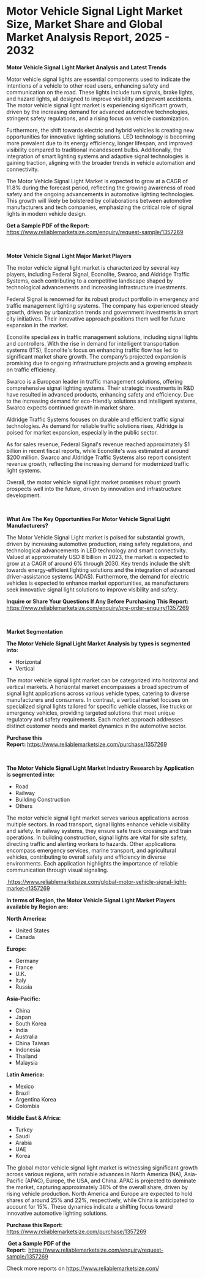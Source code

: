 <p><h1>Motor Vehicle Signal Light Market Size, Market Share and Global Market Analysis Report, 2025 - 2032</h1></p><p><strong>Motor Vehicle Signal Light Market Analysis and Latest Trends</strong></p>
<p><p>Motor vehicle signal lights are essential components used to indicate the intentions of a vehicle to other road users, enhancing safety and communication on the road. These lights include turn signals, brake lights, and hazard lights, all designed to improve visibility and prevent accidents. The motor vehicle signal light market is experiencing significant growth, driven by the increasing demand for advanced automotive technologies, stringent safety regulations, and a rising focus on vehicle customization.</p><p>Furthermore, the shift towards electric and hybrid vehicles is creating new opportunities for innovative lighting solutions. LED technology is becoming more prevalent due to its energy efficiency, longer lifespan, and improved visibility compared to traditional incandescent bulbs. Additionally, the integration of smart lighting systems and adaptive signal technologies is gaining traction, aligning with the broader trends in vehicle automation and connectivity.</p><p>The Motor Vehicle Signal Light Market is expected to grow at a CAGR of 11.8% during the forecast period, reflecting the growing awareness of road safety and the ongoing advancements in automotive lighting technologies. This growth will likely be bolstered by collaborations between automotive manufacturers and tech companies, emphasizing the critical role of signal lights in modern vehicle design.</p></p>
<p><strong>Get a Sample PDF of the Report:&nbsp;</strong> <a href="https://www.reliablemarketsize.com/enquiry/request-sample/1357269?utm_campaign=2955&utm_medium=2&utm_source=Github&utm_content=ia&utm_term=11042025&utm_id=motor-vehicle-signal-light">https://www.reliablemarketsize.com/enquiry/request-sample/1357269</a></p>
<p>&nbsp;</p>
<p><strong>Motor Vehicle Signal Light Major Market Players</strong></p>
<p><p>The motor vehicle signal light market is characterized by several key players, including Federal Signal, Econolite, Swarco, and Aldridge Traffic Systems, each contributing to a competitive landscape shaped by technological advancements and increasing infrastructure investments.</p><p>Federal Signal is renowned for its robust product portfolio in emergency and traffic management lighting systems. The company has experienced steady growth, driven by urbanization trends and government investments in smart city initiatives. Their innovative approach positions them well for future expansion in the market.</p><p>Econolite specializes in traffic management solutions, including signal lights and controllers. With the rise in demand for intelligent transportation systems (ITS), Econolite's focus on enhancing traffic flow has led to significant market share growth. The company’s projected expansion is promising due to ongoing infrastructure projects and a growing emphasis on traffic efficiency.</p><p>Swarco is a European leader in traffic management solutions, offering comprehensive signal lighting systems. Their strategic investments in R&D have resulted in advanced products, enhancing safety and efficiency. Due to the increasing demand for eco-friendly solutions and intelligent systems, Swarco expects continued growth in market share.</p><p>Aldridge Traffic Systems focuses on durable and efficient traffic signal technologies. As demand for reliable traffic solutions rises, Aldridge is poised for market expansion, especially in the public sector.</p><p>As for sales revenue, Federal Signal's revenue reached approximately $1 billion in recent fiscal reports, while Econolite's was estimated at around $200 million. Swarco and Aldridge Traffic Systems also report consistent revenue growth, reflecting the increasing demand for modernized traffic light systems. </p><p>Overall, the motor vehicle signal light market promises robust growth prospects well into the future, driven by innovation and infrastructure development.</p></p>
<p>&nbsp;</p>
<p><strong>What Are The Key Opportunities For Motor Vehicle Signal Light Manufacturers?</strong></p>
<p><p>The Motor Vehicle Signal Light market is poised for substantial growth, driven by increasing automotive production, rising safety regulations, and technological advancements in LED technology and smart connectivity. Valued at approximately USD 8 billion in 2023, the market is expected to grow at a CAGR of around 6% through 2030. Key trends include the shift towards energy-efficient lighting solutions and the integration of advanced driver-assistance systems (ADAS). Furthermore, the demand for electric vehicles is expected to enhance market opportunities, as manufacturers seek innovative signal light solutions to improve visibility and safety.</p></p>
<p><strong>Inquire or Share Your Questions If Any Before Purchasing This Report:</strong> <a href="https://www.reliablemarketsize.com/enquiry/pre-order-enquiry/1357269?utm_campaign=2955&utm_medium=2&utm_source=Github&utm_content=ia&utm_term=11042025&utm_id=motor-vehicle-signal-light">https://www.reliablemarketsize.com/enquiry/pre-order-enquiry/1357269</a></p>
<p>&nbsp;</p>
<p><strong>Market Segmentation</strong></p>
<p><strong>The Motor Vehicle Signal Light Market Analysis by types is segmented into:</strong></p>
<p><ul><li>Horizontal</li><li>Vertical</li></ul></p>
<p><p>The motor vehicle signal light market can be categorized into horizontal and vertical markets. A horizontal market encompasses a broad spectrum of signal light applications across various vehicle types, catering to diverse manufacturers and consumers. In contrast, a vertical market focuses on specialized signal lights tailored for specific vehicle classes, like trucks or emergency vehicles, providing targeted solutions that meet unique regulatory and safety requirements. Each market approach addresses distinct customer needs and market dynamics in the automotive sector.</p></p>
<p><strong>Purchase this Report:&nbsp;</strong><a href="https://www.reliablemarketsize.com/purchase/1357269?utm_campaign=2955&utm_medium=2&utm_source=Github&utm_content=ia&utm_term=11042025&utm_id=motor-vehicle-signal-light">https://www.reliablemarketsize.com/purchase/1357269</a></p>
<p>&nbsp;</p>
<p><strong>The Motor Vehicle Signal Light Market Industry Research by Application is segmented into:</strong></p>
<p><ul><li>Road</li><li>Railway</li><li>Building Construction</li><li>Others</li></ul></p>
<p><p>The motor vehicle signal light market serves various applications across multiple sectors. In road transport, signal lights enhance vehicle visibility and safety. In railway systems, they ensure safe track crossings and train operations. In building construction, signal lights are vital for site safety, directing traffic and alerting workers to hazards. Other applications encompass emergency services, marine transport, and agricultural vehicles, contributing to overall safety and efficiency in diverse environments. Each application highlights the importance of reliable communication through visual signaling.</p></p>
<p><a href="https://www.reliablemarketsize.com/global-motor-vehicle-signal-light-market-r1357269?utm_campaign=2955&utm_medium=2&utm_source=Github&utm_content=ia&utm_term=11042025&utm_id=motor-vehicle-signal-light">&nbsp;https://www.reliablemarketsize.com/global-motor-vehicle-signal-light-market-r1357269</a></p>
<p><strong>In terms of Region, the Motor Vehicle Signal Light Market Players available by Region are:</strong></p>
<p>
    <p> <strong> North America: </strong>
        <ul>
            <li>United States</li>
            <li>Canada</li>
        </ul>
        </p> 
    <p> <strong> Europe: </strong>
        <ul>
            <li>Germany</li>
            <li>France</li>
            <li>U.K.</li>
            <li>Italy</li>
            <li>Russia</li>
        </ul>
        </p> 
    <p> <strong> Asia-Pacific: </strong>
        <ul>
            <li>China</li>
            <li>Japan</li>
            <li>South Korea</li>
            <li>India</li>
            <li>Australia</li>
            <li>China Taiwan</li>
            <li>Indonesia</li>
            <li>Thailand</li>
            <li>Malaysia</li>
        </ul>
        </p> 
    <p> <strong> Latin America: </strong>
        <ul>
            <li>Mexico</li>
            <li>Brazil</li>
            <li>Argentina Korea</li>
            <li>Colombia</li>
        </ul>
        </p> 
    <p> <strong> Middle East & Africa: </strong>
        <ul>
            <li>Turkey</li>
            <li>Saudi</li>
            <li>Arabia</li>
            <li>UAE</li>
            <li>Korea</li>
        </ul>
    </p>
    </p>
<p><p>The global motor vehicle signal light market is witnessing significant growth across various regions, with notable advances in North America (NA), Asia-Pacific (APAC), Europe, the USA, and China. APAC is projected to dominate the market, capturing approximately 38% of the overall share, driven by rising vehicle production. North America and Europe are expected to hold shares of around 25% and 22%, respectively, while China is anticipated to account for 15%. These dynamics indicate a shifting focus toward innovative automotive lighting solutions.</p></p>
<p><strong>Purchase this Report: </strong><a href="https://www.reliablemarketsize.com/purchase/1357269?utm_campaign=2955&utm_medium=2&utm_source=Github&utm_content=ia&utm_term=11042025&utm_id=motor-vehicle-signal-light">https://www.reliablemarketsize.com/purchase/1357269</a></p>
<p>&nbsp;<strong>Get a Sample PDF of the Report:&nbsp;&nbsp;</strong><a href="https://www.reliablemarketsize.com/enquiry/request-sample/1357269?utm_campaign=2955&utm_medium=2&utm_source=Github&utm_content=ia&utm_term=11042025&utm_id=motor-vehicle-signal-light">https://www.reliablemarketsize.com/enquiry/request-sample/1357269</a></p>
<p><strong></strong></p>
<p>Check more reports on <a href="https://www.reliablemarketsize.com/?utm_campaign=2955&utm_medium=2&utm_source=Github&utm_content=ia&utm_term=11042025&utm_id=motor-vehicle-signal-light">https://www.reliablemarketsize.com/</a></p>
